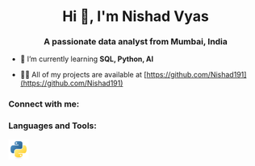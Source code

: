 <h1 align="center">Hi 👋, I'm Nishad Vyas</h1>
<h3 align="center">A passionate data analyst from Mumbai, India</h3>

- 🌱 I’m currently learning **SQL, Python, AI**

- 👨‍💻 All of my projects are available at [https://github.com/Nishad191](https://github.com/Nishad191)

<h3 align="left">Connect with me:</h3>
<p align="left">
</p>

<h3 align="left">Languages and Tools:</h3>
<p align="left"> <a href="https://www.python.org" target="_blank" rel="noreferrer"> <img src="https://raw.githubusercontent.com/devicons/devicon/master/icons/python/python-original.svg" alt="python" width="40" height="40"/> </a> </p>
